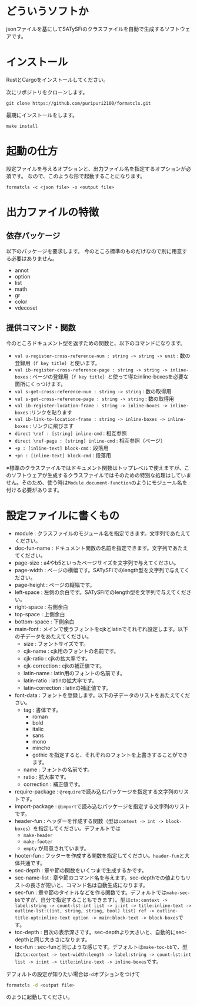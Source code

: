 # どういうソフトか

jsonファイルを基にしてSATySFiのクラスファイルを自動で生成するソフトウェアです。

# インストール

RustとCargoをインストールしてください。

次にリポジトリをクローンします。

```
git clone https://github.com/puripuri2100/formatcls.git
```

最期にインストールをします。

```
make install
```

# 起動の仕方

設定ファイルを与えるオプションと、出力ファイル名を指定するオプションが必須です。
なので、このような形で起動することになります。

```
formatcls -c <json file> -o <output file>
```

# 出力ファイルの特徴


## 依存パッケージ

以下のパッケージを要求します。
今のところ標準のものだけなので別に用意する必要はありません。

- annot
- option
- list
- math
- gr
- color
- vdecoset

## 提供コマンド・関数

今のところドキュメント型を返すための関数と、以下のコマンドになります。
- `val u-register-cross-reference-num : string -> string -> unit` : 数の登録用（`f key title`）と使います。
- `val ib-register-cross-reference-page : string -> string -> inline-boxes` : ページの登録用（`f key title`）と使って得たinline-boxesを必要な箇所にくっつけます。
- `val s-get-cross-reference-num : string -> string` : 数の取得用
- `val s-get-cross-reference-page : string -> string` : 数の取得用
- `val ib-register-location-frame : string -> inline-boxes -> inline-boxes` :リンクを貼ります 
- `val ib-link-to-location-frame : string -> inline-boxes -> inline-boxes` : リンクに飛びます
- `direct \ref : [string] inline-cmd` : 相互参照
- `direct \ref-page : [string] inline-cmd` : 相互参照（ページ）
- `+p : [inline-text] block-cmd` : 段落用
- `+pn : [inline-text] block-cmd` : 段落用

※標準のクラスファイルではドキュメント関数はトップレベルで使えますが、このソフトウェアが生成するクラスファイルではそのための特別な処理はしていません。そのため、使う時は`Module.document-function`のようにモジュール名を付ける必要があります。

# 設定ファイルに書くもの

- module : クラスファイルのモジュール名を指定できます。文字列であたえてください。
- doc-fun-name : ドキュメント関数の名前を指定できます。文字列であたえてください。
- page-size : a4やb5といったページサイズを文字列で与えてください。
- page-width : ページの横幅です。SATySFiでのlength型を文字列で与えてください。
- page-height : ページの縦幅です。
- left-space : 左側の余白です。SATySFiでのlength型を文字列で与えてください。
- right-space : 右側余白
- top-space : 上側余白
- bottom-space : 下側余白
- main-font : メインで使うフォントをcjkとlatinでそれぞれ設定します。以下の子データをあたえてください。
  - size : フォントサイズです。
  - cjk-name : cjk用のフォントの名前です。
  - cjk-ratio : cjkの拡大率です。
  - cjk-correction : cjkの補正値です。
  - latin-name : latin用のフォントの名前です。
  - latin-ratio : latinの拡大率です。
  - latin-correction : latinの補正値です。
- font-data : フォントを登録します。以下の子データのリストをあたえてください。
  - tag : 書体です。
    - roman
    - bold
    - italic
    - sans
    - mono
    - mincho
    - gothic
  を指定すると、それぞれのフォントを上書きすることができます。
  - name : フォントの名前です。
  - ratio : 拡大率です。
  - correction : 補正値です。
- require-package : `@require`で読み込むパッケージを指定する文字列のリストです。
- import-package : `@import`で読み込むパッケージを指定する文字列のリストです。
- header-fun : ヘッダーを作成する関数（型は`context -> int -> block-boxes`）を指定してください。デフォルトでは
  - `make-header`
  - `make-footer`
  - `empty`
  が用意されています。
- hooter-fun : フッターを作成する関数を指定してください。`header-fun`と大体共通です。
- sec-depth : 章や節の関数をいくつまで生成するかです。
- sec-name-list : 章や節のコマンド名を与えます。sec-depthでの値よりもリストの長さが短いと、コマンド名は自動生成になります。
- sec-fun : 章や節のタイトルなどを作る関数です。デフォルトでは`make-sec-bb`ですが、自分で指定することもできます）。型は`ctx:context -> label:string -> count-lst:int list -> i:int -> title:inline-text -> outline-lst:((int, string, string, bool) list) ref -> outline-title-opt:inline-text option -> main:block-text -> block-boxes`です。
- toc-depth : 目次の表示深さです。sec-depthより大きいと、自動的にsec-depthと同じ大きさになります。
- toc-fun : sec-funと同じような感じです。デフォルトは`make-toc-bb`で、型は`ctx:context -> text-width:length -> label:string -> count-lst:int list -> i:int -> title:inline-text -> inline-boxes`です。

デフォルトの設定が知りたい場合は`-d`オプションをつけて
```sh
formatcls -d <output file>
```
のように起動してください。